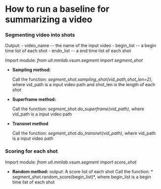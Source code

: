 # How to run a baseline for summarizing a video

### Segmenting video into shots
Output: - video_name -- the name of the input video
        - begin_list --  a begin time list of each shot
        - endn_list --  a end time list of each shot
        
Import module: *from uit.mmlab.vsum.segment import segment_shot*
* **Sampling method:**
  
  Call the function: *segment_shot.sampling_shot(vid_path,shot_len=2)*, where vid_path is a input video path and shot_len is the length of each shot
* **Superframe method:**

  Call the function: *segment_shot.do_superframe(vid_path)*, where vid_path is a input video path 
* **Transnet method**

  Call the function: *segment_shot.do_transnet(vid_path)*, where vid_path is a input video path

### Scoring for each shot
 Import module: *from uit.mmlab.vsum.segment import score_shot*
 
* **Random method:**
  output: A score list of each shot
  Call the function: * segment_shot.random_score(begin_list)*, where begin_list is a begin time list of each shot
